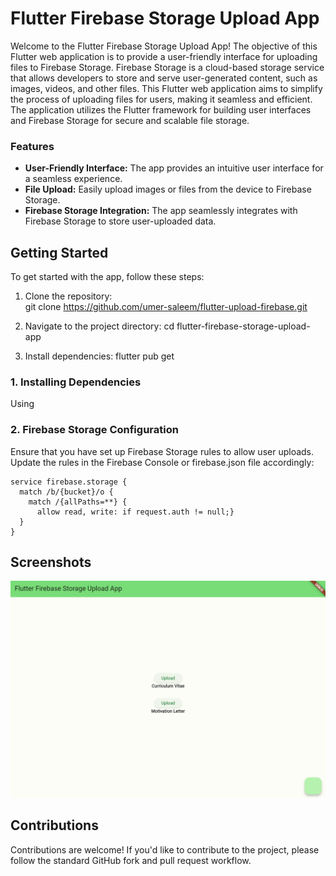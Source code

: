 # Flutter Firebase Storage Upload App
Welcome to the Flutter Firebase Storage Upload App! The objective of this Flutter web application is to provide a user-friendly interface for uploading files to Firebase Storage. Firebase Storage is a cloud-based storage service that allows developers to store and serve user-generated content, such as images, videos, and other files.
This Flutter web application aims to simplify the process of uploading files for users, making it seamless and efficient. The application utilizes the Flutter framework for building user interfaces and Firebase Storage for secure and scalable file storage.


### Features
* **User-Friendly Interface:** The app provides an intuitive user interface for a seamless experience.
* **File Upload:** Easily upload images or files from the device to Firebase Storage.
* **Firebase Storage Integration:** The app seamlessly integrates with Firebase Storage to store user-uploaded data.

## Getting Started
To get started with the app, follow these steps:

1. Clone the repository:<br>
git clone https://github.com/umer-saleem/flutter-upload-firebase.git

2. Navigate to the project directory:
cd flutter-firebase-storage-upload-app

3. Install dependencies:
flutter pub get

### 1. Installing Dependencies
Using
### 2. Firebase Storage Configuration
Ensure that you have set up Firebase Storage rules to allow user uploads. Update the rules in the Firebase Console or firebase.json file accordingly:
```
service firebase.storage {
  match /b/{bucket}/o {
    match /{allPaths=**} {
      allow read, write: if request.auth != null;}
  }
}
```
## Screenshots
![alt text](https://github.com/umer-saleem/flutter-upload-firebase/blob/main/ss1.PNG?raw=true)

## Contributions
Contributions are welcome! If you'd like to contribute to the project, please follow the standard GitHub fork and pull request workflow.

